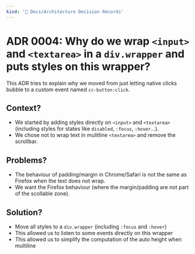 ```yaml
---
kind: '📌 Docs/Architecture Decision Records'
---
```

# ADR 0004: Why do we wrap `<input>` and `<textarea>` in a `div.wrapper` and puts styles on this wrapper?

This ADR tries to explain why we moved from just letting native clicks bubble to a custom event named `cc-button:click`.

## Context?

* We started by adding styles directly on `<input>` and `<textarea>` (including styles for states like `disabled`,  `:focus`,  `:hover`...).
* We chose not to wrap text in mulitline `<textarea>` and remove the scrollbar.

## Problems?

* The behaviour of padding/margin in Chrome/Safari is not the same as Firefox when the text does not wrap.
* We want the Firefox behaviour (where the margin/padding are not part of the scollable zone).

## Solution?

* Move all styles to a `div.wrapper` (including `:focus` and  `:hover`)
* This allowed us to listen to some events directly on this wrapper
* This allowed us to simplify the computation of the auto height when multiline
